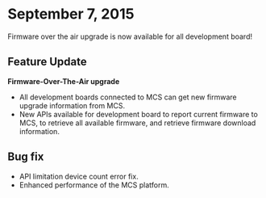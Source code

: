 # September 7, 2015

Firmware over the air upgrade is now available for all development board!



## Feature Update

**Firmware-Over-The-Air upgrade**

* All development boards connected to MCS can get new firmware upgrade information from MCS.
* New APIs available for development board to report current firmware to MCS, to retrieve all available firmware, and retrieve firmware download information.



## Bug fix
* API limitation device count error fix.
* Enhanced performance of the MCS platform.
